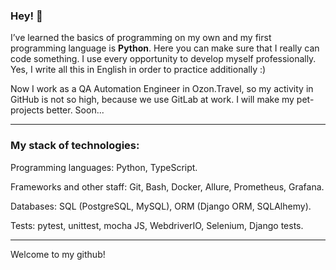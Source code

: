 ### Hey! :wave:

I’ve learned the basics of programming on my own and my first programming language is **Python**. Here you can make sure that I really can code something. I use every opportunity to develop myself professionally. Yes, I write all this in English in order to practice additionally :)

Now I work as a QA Automation Engineer in Ozon.Travel, so my activity in GitHub is not so high, because we use GitLab at work. I will make my pet-projects better. Soon...

***

### My stack of technologies:

Programming languages: Python, TypeScript.

Frameworks and other staff: Git, Bash, Docker, Allure, Prometheus, Grafana.

Databases: SQL (PostgreSQL, MySQL), ORM (Django ORM, SQLAlhemy).

Tests: pytest, unittest, mocha JS, WebdriverIO, Selenium, Django tests.

***

Welcome to my github!
